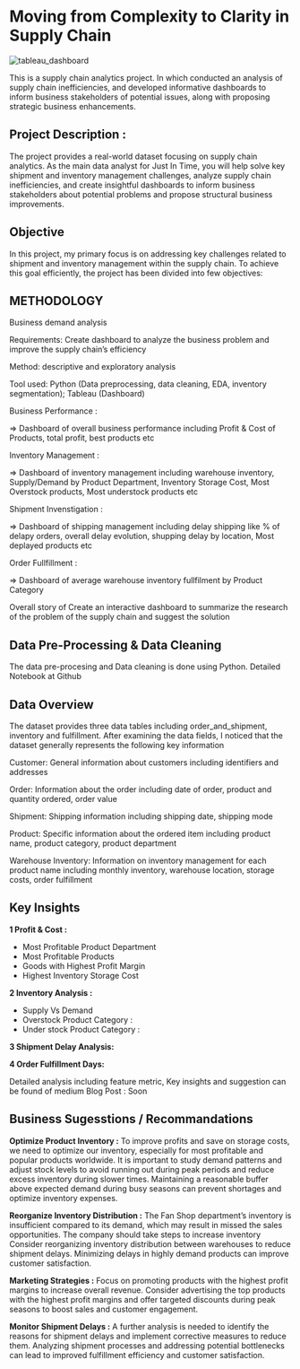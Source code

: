 # Moving from Complexity to Clarity in Supply Chain
![tableau_dashboard](https://github.com/user-attachments/assets/4972aa65-f113-4336-9771-95a41fdc0346)


This is a supply chain analytics project. In which conducted an analysis of supply chain inefficiencies, and developed informative dashboards to inform business stakeholders of potential issues, along with proposing strategic business enhancements.

## Project Description :

The project provides a real-world dataset focusing on supply chain analytics. As the main data analyst for Just In Time, you will help solve key shipment and inventory management challenges, analyze supply chain inefficiencies, and create insightful dashboards to inform business stakeholders about potential problems and propose structural business improvements.

## Objective

In this project, my primary focus is on addressing key challenges related to shipment and inventory management within the supply chain. To achieve this goal efficiently, the project has been divided into few objectives:

## METHODOLOGY

Business demand analysis

Requirements: Create dashboard to analyze the business problem and improve the supply chain’s efficiency

Method: descriptive and exploratory analysis

Tool used: Python (Data preprocessing, data cleaning, EDA, inventory segmentation); Tableau (Dashboard)

Business Performance :

=> Dashboard of overall business performance including Profit & Cost of Products, total profit, best products etc

Inventory Management :

=> Dashboard of inventory management including warehouse inventory, Supply/Demand by Product Department, Inventory Storage Cost, Most Overstock products, Most understock products etc

Shipment Invenstigation :

=> Dashboard of shipping management including delay shipping like % of delapy orders, overall delay evolution, shupping delay by location, Most deplayed products etc

Order Fullfillment :

=> Dashboard of average warehouse inventory fullfilment by Product Category

Overall story of Create an interactive dashboard to summarize the research of the problem of the supply chain and suggest the solution

## Data Pre-Processing & Data Cleaning

The data pre-procesing and Data cleaning is done using Python.
Detailed Notebook at Github

## Data Overview

The dataset provides three data tables including order_and_shipment, inventory and fulfillment. After examining the data fields, I noticed that the dataset generally represents the following key information

Customer: General information about customers including identifiers and addresses

Order: Information about the order including date of order, product and quantity ordered, order value

Shipment: Shipping information including shipping date, shipping mode

Product: Specific information about the ordered item including product name, product category, product department

Warehouse Inventory: Information on inventory management for each product name including monthly inventory, warehouse location, storage costs, order fulfillment

## Key Insights

**1 Profit & Cost :**

- Most Profitable Product Department
- Most Profitable Products
- Goods with Highest Profit Margin
- Highest Inventory Storage Cost

**2 Inventory Analysis :**

- Supply Vs Demand
- Overstock Product Category :
- Under stock Product Category :

**3 Shipment Delay Analysis:**

**4 Order Fulfillment Days:**

Detailed analysis including feature metric, Key insights and suggestion can be found of medium Blog Post : Soon

## Business Sugesstions / Recommandations

**Optimize Product Inventory :**
To improve profits and save on storage costs, we need to optimize our inventory, especially for most profitable and popular products worldwide. It is important to study demand patterns and adjust stock levels to avoid running out during peak periods and reduce excess inventory during slower times. Maintaining a reasonable buffer above expected demand during busy seasons can prevent shortages and optimize inventory expenses.

**Reorganize Inventory Distribution :**
The Fan Shop department’s inventory is insufficient compared to its demand, which may result in missed the sales opportunities. The company should take steps to increase inventory
Consider reorganizing inventory distribution between warehouses to reduce shipment delays. Minimizing delays in highly demand products can improve customer satisfaction.

**Marketing Strategies :**
Focus on promoting products with the highest profit margins to increase overall revenue. Consider advertising the top products with the highest profit margins and offer targeted discounts during peak seasons to boost sales and customer engagement.

**Monitor Shipment Delays :**
A further analysis is needed to identify the reasons for shipment delays and implement corrective measures to reduce them. Analyzing shipment processes and addressing potential bottlenecks can lead to improved fulfillment efficiency and customer satisfaction.
